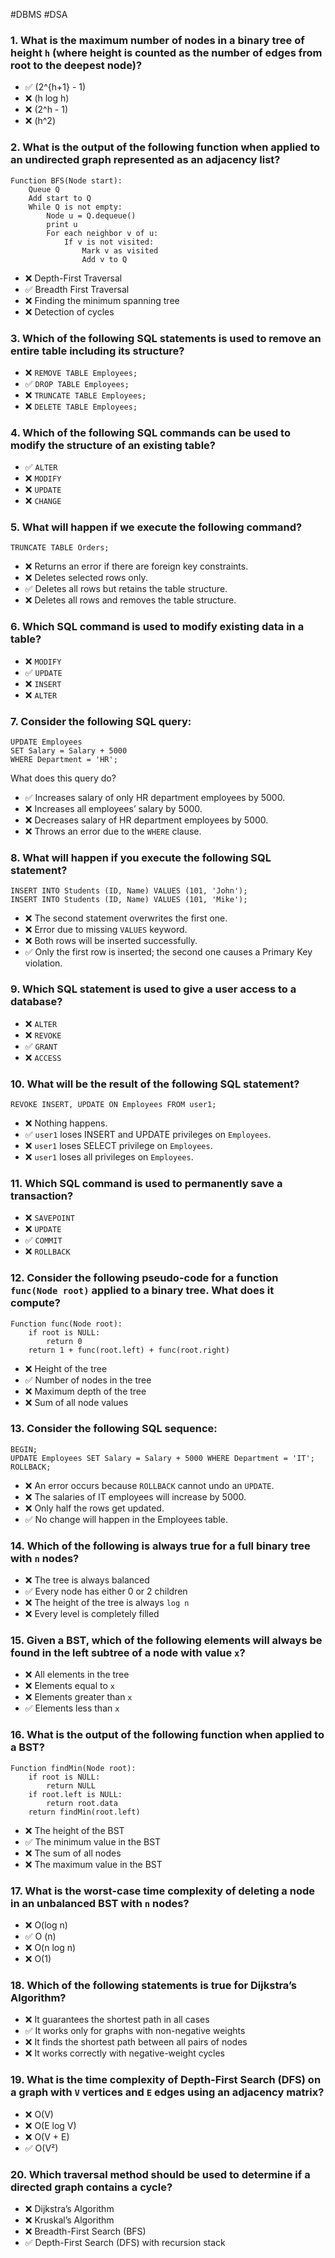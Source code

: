 #DBMS  #DSA

### 1. What is the maximum number of nodes in a binary tree of height `h` (where height is counted as the number of edges from root to the deepest node)?
- ✅ (2^{h+1} - 1)
- ❌ (h log h)
- ❌ (2^h - 1)
- ❌ (h^2)

### 2. What is the output of the following function when applied to an undirected graph represented as an adjacency list?
```
Function BFS(Node start):
    Queue Q
    Add start to Q
    While Q is not empty:
        Node u = Q.dequeue()
        print u
        For each neighbor v of u:
            If v is not visited:
                Mark v as visited
                Add v to Q
```
- ❌ Depth-First Traversal
- ✅ Breadth First Traversal
- ❌ Finding the minimum spanning tree
- ❌ Detection of cycles

### 3. Which of the following SQL statements is used to remove an entire table including its structure?
-  ❌ `REMOVE TABLE Employees;`
-  ✅ `DROP TABLE Employees;`
- ❌ `TRUNCATE TABLE Employees;`
- ❌ `DELETE TABLE Employees;`

### 4. Which of the following SQL commands can be used to modify the structure of an existing table?
-  ✅ `ALTER`
-  ❌ `MODIFY`
-  ❌ `UPDATE`
-  ❌ `CHANGE`

### 5. What will happen if we execute the following command?
```
TRUNCATE TABLE Orders;
```
- ❌ Returns an error if there are foreign key constraints.
- ❌ Deletes selected rows only.
- ✅ Deletes all rows but retains the table structure.
- ❌ Deletes all rows and removes the table structure.

### 6. Which SQL command is used to modify existing data in a table?
- ❌ `MODIFY`
- ✅ `UPDATE`
- ❌ `INSERT`
- ❌ `ALTER`

### 7. Consider the following SQL query:
```
UPDATE Employees 
SET Salary = Salary + 5000
WHERE Department = 'HR';
```
What does this query do?
- ✅ Increases salary of only HR department employees by 5000.
- ❌ Increases all employees’ salary by 5000.
- ❌ Decreases salary of HR department employees by 5000.
- ❌ Throws an error due to the `WHERE` clause.

### 8. What will happen if you execute the following SQL statement?
```
INSERT INTO Students (ID, Name) VALUES (101, 'John');
INSERT INTO Students (ID, Name) VALUES (101, 'Mike');
```
- ❌ The second statement overwrites the first one.
- ❌ Error due to missing `VALUES` keyword.
- ❌ Both rows will be inserted successfully.
- ✅ Only the first row is inserted; the second one causes a Primary Key violation.

### 9. Which SQL statement is used to give a user access to a database?
- ❌ `ALTER`
- ❌  `REVOKE`
- ✅ `GRANT`
- ❌ `ACCESS`

### 10. What will be the result of the following SQL statement?
```
REVOKE INSERT, UPDATE ON Employees FROM user1;
```
- ❌ Nothing happens.
- ✅ `user1` loses INSERT and UPDATE privileges on `Employees`.
- ❌ `user1` loses SELECT privilege on `Employees`.
- ❌ `user1` loses all privileges on `Employees`.

### 11. Which SQL command is used to permanently save a transaction?
- ❌ `SAVEPOINT`
- ❌ `UPDATE`
- ✅ `COMMIT`
- ❌ `ROLLBACK`

### 12. Consider the following pseudo-code for a function `func(Node root)` applied to a binary tree. What does it compute?
```
Function func(Node root):
    if root is NULL:
        return 0
    return 1 + func(root.left) + func(root.right)
```
- ❌ Height of the tree
- ✅ Number of nodes in the tree
- ❌ Maximum depth of the tree
- ❌ Sum of all node values

### 13. Consider the following SQL sequence:
```
BEGIN;
UPDATE Employees SET Salary = Salary + 5000 WHERE Department = 'IT';
ROLLBACK;
```
- ❌ An error occurs because `ROLLBACK` cannot undo an `UPDATE`.
- ❌ The salaries of IT employees will increase by 5000.
- ❌ Only half the rows get updated.
- ✅ No change will happen in the Employees table.

### 14. Which of the following is always true for a full binary tree with `n` nodes?
- ❌ The tree is always balanced
- ✅ Every node has either 0 or 2 children
- ❌ The height of the tree is always `log n`
- ❌ Every level is completely filled

### 15. Given a BST, which of the following elements will always be found in the left subtree of a node with value `x`?
- ❌ All elements in the tree
- ❌ Elements equal to `x`
- ❌ Elements greater than `x`
- ✅ Elements less than `x`

### 16. What is the output of the following function when applied to a BST?
```
Function findMin(Node root):
    if root is NULL:
        return NULL
    if root.left is NULL:
        return root.data
    return findMin(root.left)
```
- ❌ The height of the BST
- ✅ The minimum value in the BST
- ❌ The sum of all nodes
- ❌ The maximum value in the BST

### 17. What is the worst-case time complexity of deleting a node in an unbalanced BST with `n` nodes?
- ❌ O(log n)
- ✅ O (n)
- ❌ O(n log n)
- ❌ O(1)

### 18. Which of the following statements is true for Dijkstra’s Algorithm?
- ❌ It guarantees the shortest path in all cases
- ✅ It works only for graphs with non-negative weights
- ❌ It finds the shortest path between all pairs of nodes
- ❌ It works correctly with negative-weight cycles

### 19. What is the time complexity of Depth-First Search (DFS) on a graph with `V` vertices and `E` edges using an adjacency matrix?
- ❌ O(V)
- ❌ O(E log V)
- ❌ O(V + E)
- ✅ O(V²)

### 20. Which traversal method should be used to determine if a directed graph contains a cycle?
- ❌ Dijkstra’s Algorithm
- ❌ Kruskal’s Algorithm
- ❌ Breadth-First Search (BFS)
- ✅ Depth-First Search (DFS) with recursion stack